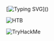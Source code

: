 [![Typing SVG](https://readme-typing-svg.demolab.com?font=Terminess+Nerd+Font+Mono&size=20&duration=2000&pause=500&color=49F7B6&background=FFFFFF00&vCenter=true&random=true&width=540&height=40&lines=Hallo%2C+it's+Ali!;Training+my+bots+with+a+stick;Studying+the+art+of+hacking;Salting,+cracking,+hashing;Patching+security+vulnerabilities;Scraping+and+dissecting+malware;Cybersecurity+challenges+solved+%3D+0;Surfing+through+networks;Staying+anonymous;Breaching...;Developing,+coding,+scripting;Teaching+my+AI;Using+cryptography+and+mathematics;Engineering+electronic+tools;Creating+robots;Leveling+up!;Innovating,+Inventing,+Investing;Grinding;Smiling;Dreaming;Still+learning;Commiting+to+repositories;Bug+Bounty+Hunting;Researching+and+reporting;Listening+folk+music;Playing+video+games;Designing+cloud+architectures;Managing+data;Analysing+enterprise+systems+and+business+intelligence;Seeking+greatness.)]()

![HTB](https://www.hackthebox.eu/badge/image/1050032)

![TryHackMe](https://tryhackme-badges.s3.amazonaws.com/TheGreatFable.png)
